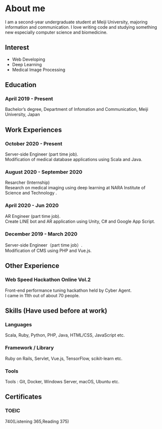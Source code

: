 # About me
I am a second-year undergraduate student at Meiji University, majoring information and communication.
I love writing code and studying something new especially computer science and biomedicine.


## Interest
- Web Developing
- Deep Learning
- Medical Image Processing

## Education
### April 2019 - Present
Bachelor’s degree, Department of Infomation and Communication, 
Meiji University, Japan

## Work Experiences
### October 2020 - Present
Server-side Engineer (part time job).  
Modification of medical database applications using Scala and Java.

### August 2020 - September 2020
Resarcher (Internship)  
Research on medical imaging using deep learning at NARA Institute of Science and Technology .

### April 2020 - Jun 2020
AR Engineer (part time job).  
Create LINE bot and AR application using Unity, C# and Google App Script.

### December 2019 - March 2020
Server-side Engineer（part time job）.  
Modification of CMS using PHP and Vue.js.  

## Other Experience
### Web Speed Hackathon Online Vol.2
Front-end performance tuning hackathon held by Cyber Agent.  
I came in 11th out of about 70 people.

## Skills (Have used before at work)
### Languages
Scala, Ruby, Python, PHP, Java, HTML/CSS, JavaScript etc.
### Framework / Library
Ruby on Rails, Servlet, Vue.js, TensorFlow, scikit-learn etc.
### Tools
Tools : Git, Docker, Windows Server, macOS, Ubuntu etc.

## Certificates
### TOEIC
740(Listening 365,Reading 375)